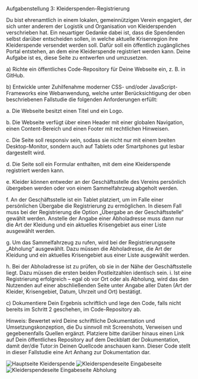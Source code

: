 Aufgabenstellung 3: Kleiderspenden-Registrierung

Du bist ehrenamtlich in einem lokalen, gemeinnützigen Verein engagiert, der sich unter anderem der Logistik und Organisation von Kleiderspenden verschrieben hat. Ein neuartiger Gedanke dabei ist, dass die Spendenden selbst darüber entscheiden sollen, in welche aktuelle Krisenregion ihre Kleiderspende versendet werden soll. Dafür soll ein öffentlich zugängliches Portal entstehen, an dem eine Kleiderspende registriert werden kann. Deine Aufgabe ist es, diese Seite zu entwerfen und umzusetzen.

a) Richte ein öffentliches Code-Repository für Deine Webseite ein, z. B. in GitHub.

b) Entwickle unter Zuhilfenahme moderner CSS- und/oder JavaScript-Frameworks eine Webanwendung, welche unter Berücksichtigung der oben beschriebenen Fallstudie die folgenden Anforderungen erfüllt:

a. Die Webseite besitzt einen Titel und ein Logo.

b. Die Webseite verfügt über einen Header mit einer globalen Navigation, einen Content-Bereich und einen Footer mit rechtlichen Hinweisen.

c. Die Seite soll responsiv sein, sodass sie nicht nur mit einem breiten Desktop-Monitor, sondern auch auf Tablets oder Smartphones gut lesbar dargestellt wird.

d. Die Seite soll ein Formular enthalten, mit dem eine Kleiderspende registriert werden kann.

e. Kleider können entweder an der Geschäftsstelle des Vereins persönlich übergeben werden oder von einem Sammelfahrzeug abgeholt werden.

f. An der Geschäftsstelle ist ein Tablet platziert, um im Falle einer persönlichen Übergabe die Registrierung zu ermöglichen. In diesem Fall muss bei der Registrierung die Option „Übergabe an der Geschäftsstelle“ gewählt werden. Anstelle der Angabe einer Abholadresse muss dann nur die Art der Kleidung und ein aktuelles Krisengebiet aus einer Liste ausgewählt werden.

g. Um das Sammelfahrzeug zu rufen, wird bei der Registrierungsseite „Abholung“ ausgewählt. Dazu müssen die Abholadresse, die Art der Kleidung und ein aktuelles Krisengebiet aus einer Liste ausgewählt werden.

h. Bei der Abholadresse ist zu prüfen, ob sie in der Nähe der Geschäftsstelle liegt. Dazu müssen die ersten beiden Postleitzahlen identisch sein.
i. Ist eine Registrierung erfolgreich – egal ob vor Ort oder als Abholung, wird das den Nutzenden auf einer abschließenden Seite unter Angabe aller Daten (Art der Kleider, Krisengebiet, Datum, Uhrzeit und Ort) bestätigt.

c) Dokumentiere Dein Ergebnis schriftlich und lege den Code, falls nicht bereits im Schritt 2 geschehen, im Code-Repository ab.

Hinweis: Bewertet wird Deine schriftliche Dokumentation und Umsetzungskonzeption, die Du sinnvoll mit Screenshots, Verweisen und gegebenenfalls Quellen ergänzt. Platziere bitte darüber hinaus einen Link auf Dein öffentliches Repository auf dem Deckblatt der Dokumentation, damit der/die Tutor:in Deinen Quellcode anschauen kann. Dieser Code stellt in dieser Fallstudie eine Art Anhang zur Dokumentation dar.

![Hauptseite Kleiderspende](https://github.com/xhenetastu/Kleiderspenden-Registrierung/assets/164858775/b0bfebc3-6f65-4706-8e14-fa16efc0598d)
![Kleiderspendeseite Eingabeseite](https://github.com/xhenetastu/Kleiderspenden-Registrierung/assets/164858775/491025fe-bf2b-4dd9-9973-535f5e872924)
![Kleiderspendeseite Eingabeseite Abholung](https://github.com/xhenetastu/Kleiderspenden-Registrierung/assets/164858775/366ca652-190c-429a-87ba-fbd4aad1bd7e)
